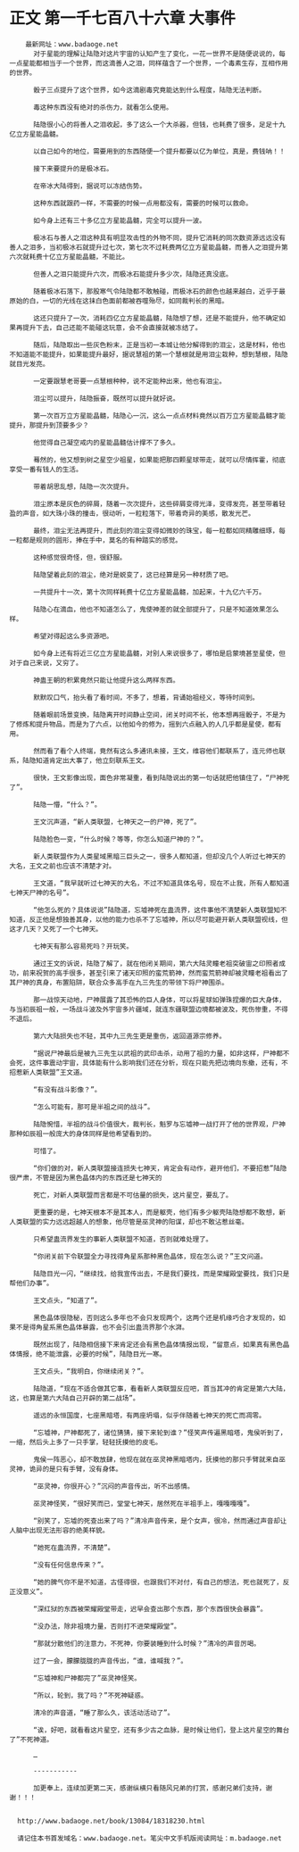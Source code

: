 # 正文 第一千七百八十六章 大事件
        最新网址：www.badaoge.net
          对于星能的理解让陆隐对这片宇宙的认知产生了变化，一花一世界不是随便说说的，每一点星能都相当于一个世界，而这滴善人之泪，同样蕴含了一个世界，一个毒素生存，互相作用的世界。
      
          骰子三点提升了这个世界，如今这滴剧毒究竟能达到什么程度，陆隐无法判断。
      
          毒这种东西没有绝对的杀伤力，就看怎么使用。
      
          陆隐很小心的将善人之泪收起，多了这么一个大杀器，但钱，也耗费了很多，足足十九亿立方星能晶髓。
      
          以自己如今的地位，需要用到的东西随便一个提升都要以亿为单位，真是，费钱呐！！
      
          接下来要提升的是极冰石。
      
          在帝冰大陆得到，据说可以冻结伤势。
      
          这种东西就跟药一样，不需要的时候一点用都没有，需要的时候可以救命。
      
          如今身上还有三十多亿立方星能晶髓，完全可以提升一波。
      
          极冰石与善人之泪这种具有明显攻击性的外物不同，提升它消耗的同次数资源远远没有善人之泪多，当初极冰石就提升过七次，第七次不过耗费两亿立方星能晶髓，而善人之泪提升第六次就耗费十亿立方星能晶髓，不能比。
      
          但善人之泪只能提升六次，而极冰石能提升多少次，陆隐还真没底。
      
          随着极冰石落下，那股寒气令陆隐都不敢触碰，而极冰石的颜色也越来越白，近乎于最原始的白，一切的光线在这抹白色面前都被吞噬殆尽，如同裁判长的黑暗。
      
          这还只提升了一次，消耗四亿立方星能晶髓，陆隐想了想，还是不能提升，他不确定如果再提升下去，自己还能不能碰这玩意，会不会直接就被冻结了。
      
          随后，陆隐取出一些灰色粉末，正是当初一本城让他分解得到的泪尘，这是材料，他也不知道能不能提升，如果能提升最好，据说慧祖的第一个慧根就是用泪尘栽种，想到慧根，陆隐就目光发亮。
      
          一定要跟慧老哥要一点慧根种种，说不定能种出来，他也有泪尘。
      
          泪尘可以提升，陆隐振奋，既然可以提升就好说。
      
          第一次百万立方星能晶髓，陆隐心一沉，这么一点点材料竟然以百万立方星能晶髓才能提升，那提升到顶要多少？
      
          他觉得自己凝空戒内的星能晶髓估计撑不了多久。
      
          蓦然的，他又想到树之星空少祖星，如果能把那四颗星球带走，就可以尽情挥霍，彻底享受一番有钱人的生活。
      
          带着胡思乱想，陆隐一次次提升。
      
          泪尘原本是灰色的碎屑，随着一次次提升，这些碎屑变得光泽，变得发亮，甚至带着轻盈的声音，如大珠小珠的撞击，很动听，一粒粒落下，带着奇异的美感，散发光芒。
      
          最终，泪尘无法再提升，而此刻的泪尘变得如微妙的珠宝，每一粒都如同精雕细琢，每一粒都是规则的圆形，捧在手中，莫名的有种踏实的感觉。
      
          这种感觉很奇怪，但，很舒服。
      
          陆隐望着此刻的泪尘，绝对是蜕变了，这已经算是另一种材质了吧。
      
          一共提升十一次，第十次同样耗费十亿立方星能晶髓，加起来，十九亿六千万。
      
          陆隐心在滴血，他也不知道怎么了，鬼使神差的就全部提升了，只是不知道效果怎么样。
      
          希望对得起这么多资源吧。
      
          如今身上还有将近三亿立方星能晶髓，对别人来说很多了，哪怕是启蒙境甚至星使，但对于自己来说，又穷了。
      
          神蛊王朝的积累竟然只能让他提升这么两样东西。
      
          默默叹口气，抬头看了看时间，不多了，想着，背诵始祖经义，等待时间到。
      
          随着眼前场景变换，陆隐离开时间静止空间，闭关时间不长，他本想再摇骰子，不是为了修炼和提升物品，而是为了六点，以他如今的修为，摇到六点融入的人几乎都是星使，都有用。
      
          然而看了看个人终端，竟然有这么多通讯未接，王文，维容他们都联系了，连元师也联系，陆隐知道肯定出大事了，他立刻联系王文。
      
          很快，王文影像出现，面色非常凝重，看到陆隐说出的第一句话就把他镇住了，“尸神死了”。
      
          陆隐一懵，“什么？”。
      
          王文沉声道，“新人类联盟，七神天之一的尸神，死了”。
      
          陆隐脸色一变，“什么时候？等等，你怎么知道尸神的？”。
      
          新人类联盟作为人类星域黑暗三巨头之一，很多人都知道，但却没几个人听过七神天的大名，王文之前也应该不清楚才对。
      
          王文道，“我早就听过七神天的大名，不过不知道具体名号，现在不止我，所有人都知道七神天尸神的名号”。
      
          “他怎么死的？具体说说”陆隐道，忘墟神死在蛊流界，这件事他不清楚新人类联盟知不知道，反正他是想独善其身，以他的能力也杀不了忘墟神，所以尽可能避开新人类联盟视线，但这才几天？又死了一个七神天。
      
          七神天有那么容易死吗？开玩笑。
      
          通过王文的诉说，陆隐了解了，就在他闭关期间，第六大陆灵瞳老祖突破宙之印照者成功，前来祝贺的高手很多，甚至引来了诸天印照的蛮荒箭神，然而蛮荒箭神却被灵瞳老祖看出了其尸神的真身，布置陷阱，联合众多高手在九三先生的带领下将尸神围杀。
      
          那一战惊天动地，尸神展露了其恐怖的巨人身体，可以将星球如弹珠捏爆的巨大身体，与当初辰祖一般，一场战斗波及外宇宙多片疆域，就连东疆联盟边境都被波及，死伤惨重，不得不退后。
      
          第六大陆损失也不轻，其中九三先生更是重伤，返回道源宗修养。
      
          “据说尸神最后是被九三先生以武祖的武印击杀，动用了祖的力量，如非这样，尸神都不会死，这件事震动宇宙，具体能有什么影响我们还在分析，现在只能先把边境向东撤，还有，不招惹新人类联盟”王文道。
      
          “有没有战斗影像？”。
      
          “怎么可能有，那可是半祖之间的战斗”。
      
          陆隐惋惜，半祖的战斗价值很大，裁判长，魁罗与忘墟神一战打开了他的世界观，尸神那种如辰祖一般庞大的身体同样是他希望看到的。
      
          可惜了。
      
          “你们做的对，新人类联盟接连损失七神天，肯定会有动作，避开他们，不要招惹”陆隐很严肃，不管是因为黑色晶体内的东西还是七神天的
      
          死亡，对新人类联盟而言都是不可估量的损失，这片星空，要乱了。
      
          更重要的是，七神天根本不是其本人，而是躯壳，他们有多少躯壳陆隐想都不敢想，新人类联盟的实力远远超越人的想象，他尽管是巫灵神的阳谋，却也不敢沾惹丝毫。
      
          只希望蛊流界发生的事新人类联盟不知道，否则就难处理了。
      
          “你闭关前下令联盟全力寻找得角星系那种黑色晶体，现在怎么说？”王文问道。
      
          陆隐目光一闪，“继续找，给我宣传出去，不是我们要找，而是荣耀殿堂要找，我们只是帮他们办事”。
      
          王文点头，“知道了”。
      
          黑色晶体很隐秘，否则这么多年也不会只发现两个，这两个还是机缘巧合才发现的，如果不是得角星系黑色晶体暴露，也不会引出蛊流界那个水湃。
      
          既然出现了，陆隐相信接下来肯定还会有黑色晶体情报出现，“留意点，如果真有黑色晶体情报，绝不能泄露，必要的时候”，陆隐目光一寒。
      
          王文点头，“我明白，你继续闭关？”。
      
          陆隐道，“现在不适合做其它事，看看新人类联盟反应吧，首当其冲的肯定是第六大陆，这，也算是第六大陆自己开辟的第二战场”。
      
          遥远的永恒国度，七座黑暗塔，有两座坍塌，似乎伴随着七神天的死亡而凋零。
      
          “忘墟神，尸神都死了，诸位猜猜，接下来轮到谁？”怪笑声传遍黑暗塔，鬼侯听到了，一缩，然后头上多了一只手掌，轻轻抚摸他的皮毛。
      
          鬼侯一阵恶心，却不敢放肆，他现在就在巫灵神黑暗塔内，抚摸他的那只手臂就来自巫灵神，诡异的是只有手臂，没有身体。
      
          “巫灵神，你很开心？”沉闷的声音传出，听不出感情。
      
          巫灵神怪笑，“很好笑而已，堂堂七神天，居然死在半祖手上，嘎嘎嘎嘎”。
      
          “别笑了，忘墟的死查出来了吗？”清冷声音传来，是个女声，很冷，然而通过声音却让人脑中出现无法形容的绝美样貌。
      
          “她死在蛊流界，不清楚”。
      
          “没有任何信息传来？”。
      
          “她的脾气你不是不知道，古怪得很，也跟我们不对付，有自己的想法，死也就死了，反正没意义”。
      
          “深红狱的东西被荣耀殿堂带走，迟早会查出那个东西，那个东西很快会暴露”。
      
          “没办法，除非祖境力量，否则打不进荣耀殿堂”。
      
          “那就分散他们的注意力，不死神，你要装睡到什么时候？”清冷的声音厉喝。
      
          过了一会，朦朦胧胧的声音传出，“谁，谁喊我？”。
      
          “忘墟神和尸神都完了”巫灵神怪笑。
      
          “所以，轮到，我了吗？”不死神疑惑。
      
          清冷的声音道，“睡了那么久，该活动活动了”。
      
          “诶，好吧，就看看这片星空，还有多少古之血脉，是时候让他们，登上这片星空的舞台了”不死神道。
      
          …
      
          -----------
      
          加更奉上，连续加更第二天，感谢纵横只看随风兄弟的打赏，感谢兄弟们支持，谢谢！！！
      
      
      http://www.badaoge.net/book/13084/18318230.html
      
      请记住本书首发域名：www.badaoge.net。笔尖中文手机版阅读网址：m.badaoge.net